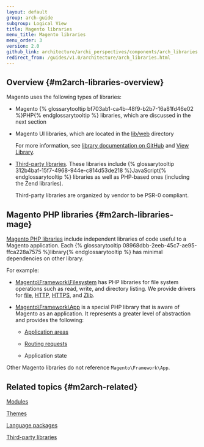 ```yaml
---
layout: default
group: arch-guide
subgroup: Logical View
title: Magento libraries
menu_title: Magento libraries
menu_order: 3
version: 2.0
github_link: architecture/archi_perspectives/components/arch_libraries.md
redirect_from: /guides/v1.0/architecture/arch_libraries.html
---
```


## Overview {#m2arch-libraries-overview}

Magento uses the following types of libraries:

*	Magento {% glossarytooltip bf703ab1-ca4b-48f9-b2b7-16a81fd46e02 %}PHP{% endglossarytooltip %} libraries, which are discussed in the next section

*	Magento UI libraries, which are located in the <a href="{{ site.mage2000url }}lib/web" target="_blank">lib/web</a> directory

	For more information, see <a href="{{ site.mage2000url }}lib/web/css/docs/source/README.md" target="_blank">library documentation on GitHub</a> and <a href="{{page.baseurl}}architecture/view/view-lib.html">View Library</a>.

*	<a href="{{page.baseurl}}architecture/archi_perspectives/third-party-libs.html">Third-party libraries</a>. These libraries include {% glossarytooltip 312b4baf-15f7-4968-944e-c814d53de218 %}JavaScript{% endglossarytooltip %} libraries as well as PHP-based ones (including the Zend libraries).

	Third-party libraries are organized by vendor to be PSR-0 compliant.

## Magento PHP libraries {#m2arch-libraries-mage}

<a href="{{ site.mage2000url }}lib/internal/Magento/Framework" target="_blank">Magento PHP libraries</a> include independent libraries of code useful to a Magento application. Each {% glossarytooltip 08968dbb-2eeb-45c7-ae95-ffca228a7575 %}library{% endglossarytooltip %} has minimal dependencies on other library.

For example:

*	<a href="{{ site.mage2000url }}lib/internal/Magento/Framework/Filesystem" target="_blank">Magento\Framework\Filesystem</a> has PHP libraries for file system operations such as read, write, and directory listing. We provide drivers for <a href="{{ site.mage2000url }}lib/internal/Magento/Framework/Filesystem/Driver/File.php" target="_blank">file</a>, <a href="{{ site.mage2000url }}lib/internal/Magento/Framework/Filesystem/Driver/Http.php" target="_blank">HTTP</a>, <a href="{{ site.mage2000url }}lib/internal/Magento/Framework/Filesystem/Driver/Https.php" target="_blank">HTTPS</a>, and <a href="{{ site.mage2000url }}lib/internal/Magento/Framework/Filesystem/Driver/Zlib.php" target="_blank">Zlib</a>.

*	<a href="{{ site.mage2000url }}lib/internal/Magento/Framework/App" target="_blank">Magento\Framework\App</a> is a special PHP library that is aware of Magento as an application. It represents a greater level of abstraction and provides the following:

	* <a href="{{page.baseurl}}architecture/archi_perspectives/components/modules/mod_and_areas.html">Application areas</a>

	* <a href="{{page.baseurl}}extension-dev-guide/routing.html">Routing requests</a>

	* Application state

<div class="bs-callout bs-callout-info" id="info">
  <p>Other Magento libraries do not reference <code>Magento\Framework\App</code>.</p>
</div>

## Related topics {#m2arch-related}

<a href="{{page.baseurl}}architecture/archi_perspectives/components/modules/mod_intro.html">Modules</a>

<a href="{{page.baseurl}}architecture/archi_perspectives/components/arch_themes.html">Themes</a>

<a href="{{page.baseurl}}architecture/archi_perspectives/components/arch_translations.html">Language packages</a>

<a href="{{page.baseurl}}architecture/archi_perspectives/third-party-libs.html">Third-party libraries</a>
